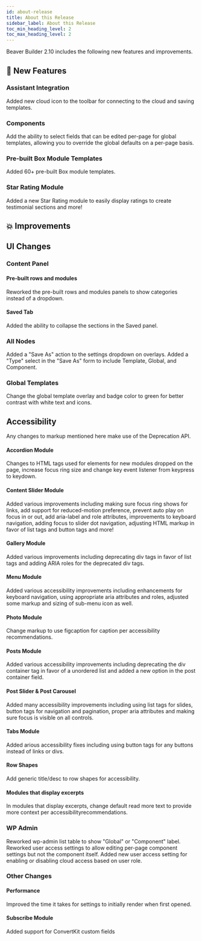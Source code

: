 ```yaml
---
id: about-release
title: About this Release
sidebar_label: About this Release
toc_min_heading_level: 2
toc_max_heading_level: 2
---
```


Beaver Builder 2.10 includes the following new features and improvements.

## :rocket: New Features

### Assistant Integration
Added new cloud icon to the toolbar for connecting to the cloud and saving templates.

### Components
Add the ability to select fields that can be edited per-page for global templates, allowing you to override the global defaults on a per-page basis.  

### Pre-built Box Module Templates
Added 60+ pre-built Box module templates.

### Star Rating Module
Added a new Star Rating module to easily display ratings to create testimonial sections and more!

## :boom: Improvements

## UI Changes

### Content Panel

#### Pre-built rows and modules
Reworked the pre-built rows and modules panels to show categories instead of a dropdown.

#### Saved Tab
Added the ability to collapse the sections in the Saved panel.

### All Nodes
Added a "Save As" action to the settings dropdown on overlays. Added a "Type" select in the "Save As" form to include Template, Global, and Component.

### Global Templates
Change the global template overlay and badge color to green for better contrast with white text and icons.

## Accessibility
Any changes to markup mentioned here make use of the Deprecation API.

#### Accordion Module
Changes to HTML tags used for elements for new modules dropped on the page, increase focus ring size and change key event listener from keypress to keydown.

#### Content Slider Module
Added various improvements including making sure focus ring shows for links, add support for reduced-motion preference, prevent auto play on focus in or out, add aria-label and role attributes, improvements to keyboard navigation, adding focus to slider dot navigation, adjusting HTML markup in favor of list tags and button tags and more!

#### Gallery Module
Added various improvements including deprecating div tags in favor of list tags and adding ARIA roles for the deprecated div tags. 

#### Menu Module
Added various accessibility improvements including enhancements for keyboard navigation, using appropriate aria attributes and roles, adjusted some markup and sizing of sub-menu icon as well.

#### Photo Module
Change markup to use figcaption for caption per accessibility recommendations.

#### Posts Module
Added various accessibility improvements including deprecating the div container tag in favor of a unordered list and added a new option in the post container field.

#### Post Slider & Post Carousel
Added many accessibility improvements including using list tags for slides, button tags for navigation and pagination, proper aria attributes and making sure focus is visible on all controls.

#### Tabs Module
Added arious accessibility fixes including using button tags for any buttons instead of links or divs. 

#### Row Shapes
Add generic title/desc to row shapes for accessibility.

#### Modules that display excerpts
In modules that display excerpts, change default read more text to provide more context per accessibilityrecommendations.

### WP Admin
Reworked wp-admin list table to show "Global" or "Component" label.  Reworked user access settings to allow editing per-page component settings but not the component itself. Added new user access setting for enabling or disabling cloud access based on user role.

### Other Changes

#### Performance
Improved the time it takes for settings to initially render when first opened.

#### Subscribe Module
Added support for ConvertKit custom fields
